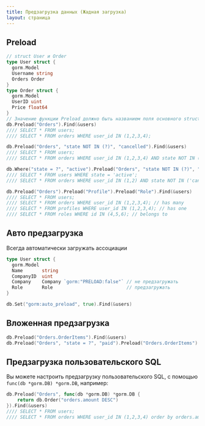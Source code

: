 ```yaml
---
title: Предзагрузка данных (Жадная загрузка)
layout: страница
---
```


## Preload

```go
// struct User и Order 
type User struct {
  gorm.Model
  Username string
  Orders Order
}
type Order struct {
  gorm.Model
  UserID uint
  Price float64
}
// Значение функции Preload должно быть названием поля основного struct
db.Preload("Orders").Find(&users)
//// SELECT * FROM users;
//// SELECT * FROM orders WHERE user_id IN (1,2,3,4);

db.Preload("Orders", "state NOT IN (?)", "cancelled").Find(&users)
//// SELECT * FROM users;
//// SELECT * FROM orders WHERE user_id IN (1,2,3,4) AND state NOT IN ('cancelled');

db.Where("state = ?", "active").Preload("Orders", "state NOT IN (?)", "cancelled").Find(&users)
//// SELECT * FROM users WHERE state = 'active';
//// SELECT * FROM orders WHERE user_id IN (1,2) AND state NOT IN ('cancelled');

db.Preload("Orders").Preload("Profile").Preload("Role").Find(&users)
//// SELECT * FROM users;
//// SELECT * FROM orders WHERE user_id IN (1,2,3,4); // has many
//// SELECT * FROM profiles WHERE user_id IN (1,2,3,4); // has one
//// SELECT * FROM roles WHERE id IN (4,5,6); // belongs to
```

## Авто предзагрузка

Всегда автоматически загружать ассоциации

```go
type User struct {
  gorm.Model
  Name       string
  CompanyID  uint
  Company    Company `gorm:"PRELOAD:false"` // не предзагружать
  Role       Role                           // предзагружать
}

db.Set("gorm:auto_preload", true).Find(&users)
```

## Вложенная предзагрузка

```go
db.Preload("Orders.OrderItems").Find(&users)
db.Preload("Orders", "state = ?", "paid").Preload("Orders.OrderItems").Find(&users)
```

## Предзагрузка пользовательского SQL

Вы можете настроить предзагрузку пользовательского SQL, с помощью `func(db *gorm.DB) *gorm.DB`, например:

```go
db.Preload("Orders", func(db *gorm.DB) *gorm.DB {
    return db.Order("orders.amount DESC")
}).Find(&users)
//// SELECT * FROM users;
//// SELECT * FROM orders WHERE user_id IN (1,2,3,4) order by orders.amount DESC;
```